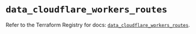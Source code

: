 # `data_cloudflare_workers_routes`

Refer to the Terraform Registry for docs: [`data_cloudflare_workers_routes`](https://registry.terraform.io/providers/cloudflare/cloudflare/5.3.0/docs/data-sources/workers_routes).
